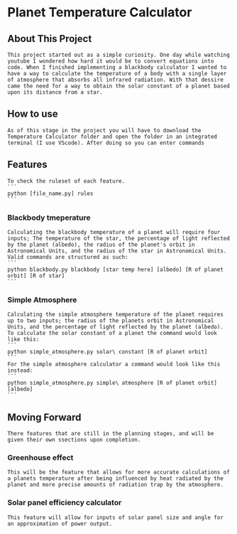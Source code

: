 # Planet Temperature Calculator
## About This Project
    This project started out as a simple curiosity. One day while watching youtube I wondered how hard it would be to convert equations into code. When I finished implementing a blackbody calculator I wanted to have a way to calculate the temperature of a body with a single layer of atmosphere that absorbs all infrared radiation. With that dessire came the need for a way to obtain the solar constant of a planet based upon its distance from a star.
## How to use
    As of this stage in the project you will have to download the Temperature Calculator folder and open the folder in an integrated terminal (I use VScode). After doing so you can enter commands 
## Features 
    To check the ruleset of each feature. 
    ```
    python [file_name.py] rules
    ```
### Blackbody tmeperature
    Calculating the blackbody temperature of a planet will require four inputs; The temperature of the star, the percentage of light reflected by the planet (albedo), the radius of the planet's orbit in Astronomical Units, and the radius of the star in Astronomical Units.
    Valid commands are structured as such: 
    ```
    python blackbody.py blackbody [star temp here] [albedo] [R of planet orbit] [R of star]
    ```
### Simple Atmosphere
    Calculating the simple atmosphere temperature of the planet requires up to two inputs; the radius of the planets orbit in Astronomical Units, and the percentage of light reflected by the planet (albedo).
    To calculate the solar constant of a planet the command would look like this:
    ```
    python simple_atmosphere.py solar\ constant [R of planet orbit]
    ``` 
    For the simple atmosphere calculator a command would look like this instead:
    ```
    python simple_atmosphere.py simple\ atmosphere [R of planet orbit] [albedo]
    ```
## Moving Forward 
    There features that are still in the planning stages, and will be given their own ssections upon completion. 
### Greenhouse effect
    This will be the feature that allows for more accurate calculations of a planets temperature after being influenced by heat radiated by the planet and more precise amounts of radiation trap by the atmosphere.
### Solar panel efficiency calculator
    This feature will allow for inputs of solar panel size and angle for an approximation of power output. 